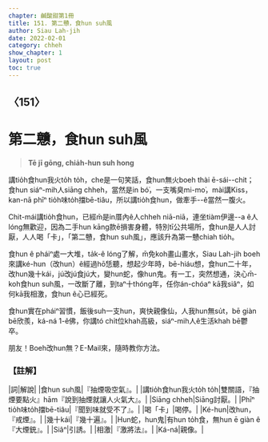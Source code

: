```yaml
---
chapter: 鹹酸甜第1冊
title: 151. 第二戇，食hun suh風
author: Siau Lah-jih
date: 2022-02-01
category: chheh
show_chapter: 1
layout: post
toc: true
---
```

  
## 〈151〉
# 第二戇，食hun suh風
>**Tē jī gōng, chia̍h-hun suh hong**
 
講tio̍h食hun我火to̍h to̍h，che是一句笑話，食hun無火boeh thài ē-sái--chit；食hun siáⁿ-mih人siāng chheh，當然是in bó͘，一支嘴臭mi-mo͘，mài講Kiss，kan-nā phīⁿ tio̍h味to̍h擋bē-tiâu，所以講tio̍h食hun，做牽手--ê當然一腹火。

Chit-mái講tio̍h食hun，已經m̄是in厝內ê人chheh niā-niā，連坐tiàm伊邊--a ê人lóng無歡迎，因為二手hun kāng款ē損害身體，特別tī公共場所，食hun是人人討厭，人人喝「卡」，「第二戇，食hun suh風」，應該升為第一戇chiah tio̍h。

食hun ê pháiⁿ處一大堆，ta̍k-ê lóng了解，m̄免koh畫山畫水，Siau Lah-jih boeh來講ké-hun（改hun）ê經過hō͘恁聽，想起少年時，bē-hiáu想，食hun二十年，改hun幾十kái，jú改jú食jú大，變hun蛇，像hun鬼。有一工，突然想通，決心m̄-koh食hun suh風，一改斷了離，到taⁿ十thóng年，任你án-chóaⁿ kā我siâⁿ，如何kā我相激，食hun ê心已經死。

食hun實在pháiⁿ習慣，飯後suh一支hun，爽快親像仙，人我hun無su̍t，bē giàn bē欣羨，ká-ná 1-ê佛，你講tó chi̍t位khah高級，siáⁿ-mih人ê生活khah bē鬱卒。

朋友！Boeh改hun無？E-Mail來，隨時教你方法。

### 【註解】

|詞|解說|
|食hun suh風|『抽煙吸空氣』。|
|講tio̍h食hun我火to̍h to̍h|雙關語，『抽煙要點火』hām『說到抽煙就讓人火氣大』。|
|Siāng chheh|Siāng討厭。|
|Phīⁿ tio̍h味to̍h擋bē-tiâu|『聞到味就受不了』。|
|喝「卡」|喝停。|
|Ké-hun|改hun，『戒煙』。|
|幾十kái|『幾十遍』。|
|Hun蛇，hun鬼|有hun to̍h食，無hun ē giàn ê『大煙銃』。|
|Siâⁿ|引誘。|
|相激|『激將法』。|
|Ká-ná|親像。|

